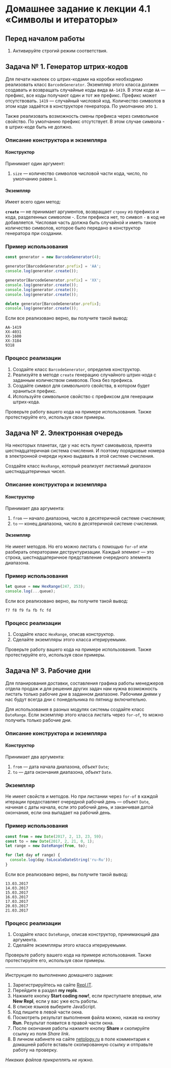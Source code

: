 # Домашнее задание к лекции 4.1 «Символы и итераторы»

## Перед началом работы
1. Активируйте строгий режим соответствия.

## Задача № 1. Генератор штрих-кодов
Для печати наклеек со штрих-кодами на коробки необходимо реализовать класс `BarcodeGenerator`. Экземпляр этого класса должен создавать и возвращать случайные коды вида `AA-1419`. В этом коде `AA` — префикс, все коды получают один и тот же префикс. Префикс может отсутствовать. `1419` — случайный числовой код. Количество символов в этом коде задаётся в конструкторе генератора. По умолчанию это `1`.

Также реализовать возможность смены префикса через символьное свойство. По умолчанию префикс отсутствует. В этом случае символа - в штрих-коде быть не должно.

### Описание конструктора и экземпляра
#### Конструктор
Принимает один аргумент:

1. `size` — количество символов числовой части кода, число, по умолчанию равен `1`.

#### Экземпляр
Имеет всего один метод:

**`create`** — не принимает аргументов, возвращает `строку` из префикса и кода, разделенных символом -. Если префикса нет, то символ `-` в код не добавляется. Числовая часть должна быть случайной и иметь такое количество символов, которое было передано в конструктор генератора при создании.

### Пример использования
```javascript
const generator = new BarcodeGenerator(4);

generator[BarcodeGenerator.prefix] = 'AA';
console.log(generator.create());

generator[BarcodeGenerator.prefix] = 'XX';
console.log(generator.create());
console.log(generator.create());
console.log(generator.create());

delete generator[BarcodeGenerator.prefix];
console.log(generator.create());
```

Если все реализовано верно, вы получите такой вывод:

```
AA-1419
XX-4031
XX-1600
XX-3184
9318
```

### Процесс реализации
1. Создайте класс `BarcodeGenerator`, определив конструктор.
2. Реализуйте в методе `create` генерацию случайного штрих-кода с заданным количеством символов. Пока без префикса.
3. Создайте символ для символьного свойства, в котором будет храниться префикс.
4. Используйте символьное свойство с префиксом для генерации штрих-кода.

Проверьте работу вашего кода на примере использования. Также протестируйте его, используя свои примеры.

## Задача № 2. Электронная очередь
На некоторых планетах, где у нас есть пункт самовывоза, принята шестнадцатеричная система счисления. И поэтому порядковые номера в электронной очереди нужно выдавать в этой системе счисления.

Создайте класс `HexRange`, который реализует листаемый диапазон шестнадцатеричных чисел.

### Описание конструктора и экземпляра
#### Конструктор
Принимает два аргумента:

1. `from` — начало диапазона, число в десятеричной системе счисления;
2. `to` — конец диапазона, число в десятеричной системе счисления.

#### Экземпляр
Не имеет методов. Но его можно листать с помощью `for-of` или разбирать операторами деструктуризации. Каждый элемент — это строка, шестнадцатеричное представление очередного элемента диапазона.

### Пример использования
```javascript
let queue = new HexRange(247, 253);
console.log(...queue);
```

Если все реализовано верно, вы получите такой вывод:

```
f7 f8 f9 fa fb fc fd
```

### Процесс реализации
1. Создайте класс `HexRange`, описав конструктор.
2. Сделайте экземпляры этого класса итерируемыми.

Проверьте работу вашего кода на примере использования. Также протестируйте его, используя свои примеры.

## Задача № 3. Рабочие дни
Для планирования доставки, составления графика работы менеджеров отдела продаж и для решения других задач нам нужна возможность листать только рабочие дни в заданном диапазоне. Рабочими днями у нас будут всегда дни с понедельника по пятницу включительно.

Для использования в разных модулях системы создайте класс `DateRange`. Если экземпляр этого класса листать через `for-of`, то можно получить только рабочие дни.

### Описание конструктора и экземпляра
#### Конструктор
Принимает два аргумента:

1. `from` — дата начала диапазона, *объект* `Date`;
2. `to` — дата окончания диапазона, *объект* `Date`.

### Экземпляр
Не имеет свойств и методов. Но при листании через `for-of` в каждой итерации предоставляет очередной рабочий день — объект `Date`, начиная с даты начала, если это рабочий день, и заканчивая датой окончания, если она выпадает на рабочий день.

### Пример использования
```javascript
const from = new Date(2017, 2, 13, 23, 59);
const to = new Date(2017, 2, 21, 0, 1);
let range = new DateRange(from, to);

for (let day of range) {
  console.log(day.toLocaleDateString('ru-Ru'));
}
```

Если все реализовано верно, вы получите такой вывод:

```
13.03.2017
14.03.2017
15.03.2017
16.03.2017
17.03.2017
20.03.2017
21.03.2017
```

### Процесс реализации
1. Создайте класс `DateRange`, описав конструктор, принимающий два аргумента.
2. Сделайте экземпляры этого класса итерируемыми.

Проверьте работу вашего кода на примере использования. Также протестируйте его, используя свои примеры.

---
Инструкция по выполнению домашнего задания:

1. Зарегистрируйтесь на сайте [Repl.IT](https://repl.it/).
2. Перейдите в раздел **my repls**.
3. Нажмите кнопку **Start coding now!**, если приступаете впервые, или **New Repl**, если у вас уже есть работы.
4. В списке языков выберите JavaScript.
5. Код пишите в левой части окна.
6. Посмотреть результат выполнения файла можно, нажав на кнопку **Run**. Результат появится в правой части окна.
7. После окончания работы нажмите кнопку **Share** и скопируйте ссылку из поля *Share link*.
8. В личном кабинете на сайте [netology.ru](http://netology.ru/) в поле комментария к домашней работе вставьте скопированную ссылку и отправьте работу на проверку.

*Никаких файлов прикреплять не нужно.*
